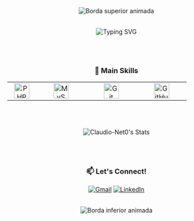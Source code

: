 <div align="center">

<!-- Borda Superior Animada -->
<div align="center">
  <img src="https://readme-typing-svg.herokuapp.com/?font=Roboto+Mono&size=25&duration=5000&color=00FF00&center=true&vCenter=true&width=500&height=30&lines=▄▄▄▄▄▄▄▄▄▄▄▄▄▄▄▄▄▄▄▄▄▄▄▄▄▄▄▄▄▄▄▄▄▄▄▄▄▄▄▄▄▄▄▄▄▄▄▄" alt="Borda superior animada" />
</div>

<br />

<!-- Mensagem de Apresentação -->
<div align="center">
  
  ![Typing SVG](https://readme-typing-svg.herokuapp.com/?font=Roboto+Mono&size=30&duration=5000&color=00FF00&center=true&vCenter=true&width=600&lines=Hi,+I'm+Cláudio+Neto;Backend+Developer;From+Brazil!&center=true)
  
</div>

<br />
<br />

<!-- Skills Section -->
### 🚀 Main Skills

<table align="center">
  <tr>
    <td align="center" width="50">
      <a href="#">
        <img src="https://cdn.jsdelivr.net/gh/devicons/devicon/icons/php/php-original.svg" width="35" height="35" alt="PHP" />
      </a>
    </td>
    <td align="center" width="100">
      <a href="#">
        <img src="https://cdn.jsdelivr.net/gh/devicons/devicon/icons/mysql/mysql-original-wordmark.svg" width="35" height="35" alt="MySQL" />
      </a>
    </td>
    <td align="center" width="100">
      <a href="#">
        <img src="https://cdn.jsdelivr.net/gh/devicons/devicon/icons/git/git-original.svg" width="35" height="35" alt="Git" />
      </a>
    </td>
    <td align="center" width="100">
      <a href="#">
        <img src="https://cdn.jsdelivr.net/gh/devicons/devicon/icons/github/github-original.svg" width="35" height="35" alt="GitHub" />
      </a>
    </td>
  </tr>
</table>

<br />
<br />

![Claudio-Net0's Stats](https://github-readme-stats.vercel.app/api?username=Claudio-Net0&theme=gotham&show_icons=true&hide_border=true&count_private=true)

<br />
<br />

<!-- Contact Info -->
<div align="center">

### 📫 Let's Connect!

[![Gmail](https://img.shields.io/badge/Gmail-D14836?style=for-the-badge&logo=gmail&logoColor=white)](mailto:claudioneto39@gmail.com)
[![LinkedIn](https://img.shields.io/badge/LinkedIn-0077B5?style=for-the-badge&logo=linkedin&logoColor=white)](https://linkedin.com/in/cláudio-neto-72b51b158)


</div>

<br />

<!-- Borda Inferior Animada -->
<div align="center">
  <img src="https://readme-typing-svg.herokuapp.com/?font=Roboto+Mono&size=25&duration=5000&color=00FF00&center=true&vCenter=true&width=500&height=30&lines=▄▄▄▄▄▄▄▄▄▄▄▄▄▄▄▄▄▄▄▄▄▄▄▄▄▄▄▄▄▄▄▄▄▄▄▄▄▄▄▄▄▄▄▄▄▄▄▄" alt="Borda inferior animada" />
</div>

</div>